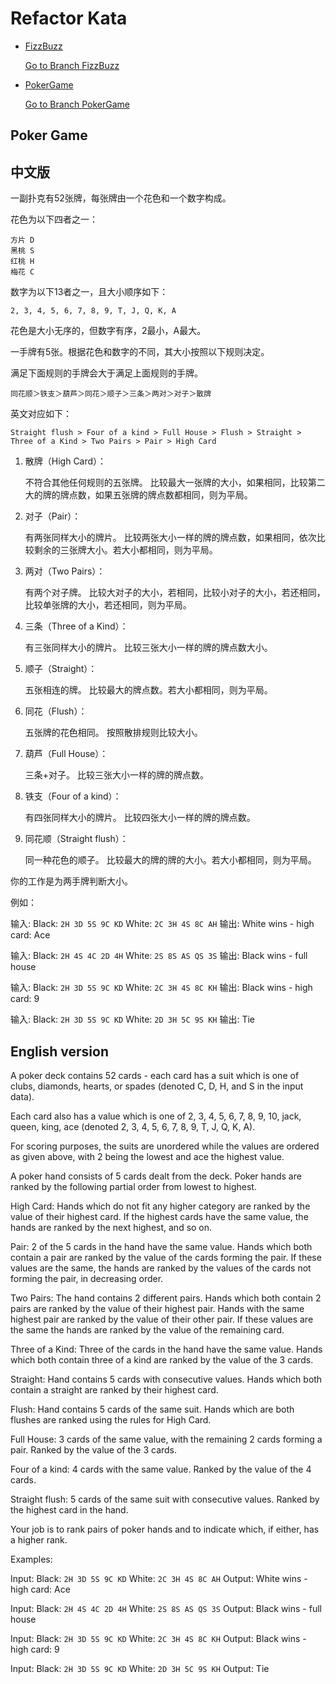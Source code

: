 # Refactor Kata

- [FizzBuzz](http://codingdojo.org/kata/FizzBuzz/)

    [Go to Branch FizzBuzz](https://github.com/maomaoliu/Refactor-kata-dotnet/tree/FizzBuzz/)

- [PokerGame](https://cyber-dojo.org/kata/edit/1wRDHE)

    [Go to Branch PokerGame](https://github.com/maomaoliu/Refactor-kata-dotnet/tree/PokerGame)

## Poker Game

中文版
---------
一副扑克有52张牌，每张牌由一个花色和一个数字构成。

花色为以下四者之一：
	
	方片 D
	黑桃 S
	红桃 H
	梅花 C
  
数字为以下13者之一，且大小顺序如下：

	2, 3, 4, 5, 6, 7, 8, 9, T, J, Q, K, A
	
花色是大小无序的，但数字有序，2最小，A最大。

一手牌有5张。根据花色和数字的不同，其大小按照以下规则决定。

满足下面规则的手牌会大于满足上面规则的手牌。

	同花顺＞铁支＞葫芦＞同花＞顺子＞三条＞两对＞对子＞散牌

英文对应如下：

	Straight flush > Four of a kind > Full House > Flush > Straight > Three of a Kind > Two Pairs > Pair > High Card

1. 散牌（High Card）：

	不符合其他任何规则的五张牌。
	比较最大一张牌的大小，如果相同，比较第二大的牌的牌点数，如果五张牌的牌点数都相同，则为平局。

1. 对子（Pair）：
	
	有两张同样大小的牌片。
	比较两张大小一样的牌的牌点数，如果相同，依次比较剩余的三张牌大小。若大小都相同，则为平局。

1. 两对（Two Pairs）：
	
	有两个对子牌。
	比较大对子的大小，若相同，比较小对子的大小，若还相同，比较单张牌的大小，若还相同，则为平局。

1. 三条（Three of a Kind）：
	
	有三张同样大小的牌片。
	比较三张大小一样的牌的牌点数大小。

1. 顺子（Straight）：
	
	五张相连的牌。
	比较最大的牌点数。若大小都相同，则为平局。

1. 同花（Flush）：
	
	五张牌的花色相同。
	按照散排规则比较大小。

1. 葫芦（Full House）：
	
	三条+对子。
	比较三张大小一样的牌的牌点数。

1. 铁支（Four of a kind）：
	
	有四张同样大小的牌片。
	比较四张大小一样的牌的牌点数。

1. 同花顺（Straight flush）：
	
	同一种花色的顺子。
	比较最大的牌的牌的大小。若大小都相同，则为平局。
	
你的工作是为两手牌判断大小。

例如：

输入: 
Black: `2H 3D 5S 9C KD` White: `2C 3H 4S 8C AH`
输出: 
White wins - high card: Ace 

输入: 
Black: `2H 4S 4C 2D 4H` White: `2S 8S AS QS 3S`
输出: 
Black wins - full house

输入: 
Black: `2H 3D 5S 9C KD` White: `2C 3H 4S 8C KH`
输出: 
Black wins - high card: 9

输入: 
Black: `2H 3D 5S 9C KD` White: `2D 3H 5C 9S KH`
输出: 
Tie
	

English version
----------
A poker deck contains 52 cards - each card has a suit which
is one of clubs, diamonds, hearts, or spades 
(denoted C, D, H, and S in the input data). 

Each card also has a value which is one of 
2, 3, 4, 5, 6, 7, 8, 9, 10, jack, queen, king, ace 
(denoted 2, 3, 4, 5, 6, 7, 8, 9, T, J, Q, K, A). 

For scoring purposes, the suits are unordered while the
values are ordered as given above, with 2 being the lowest
and ace the highest value.

A poker hand consists of 5 cards dealt from the deck. Poker
hands are ranked by the following partial order from lowest
to highest.

High Card: Hands which do not fit any higher category are
ranked by the value of their highest card. If the highest
cards have the same value, the hands are ranked by the next
highest, and so on.

Pair: 2 of the 5 cards in the hand have the same value. 
Hands which both contain a pair are ranked by the value of
the cards forming the pair. If these values are the same, 
the hands are ranked by the values of the cards not 
forming the pair, in decreasing order.

Two Pairs: The hand contains 2 different pairs. Hands 
which both contain 2 pairs are ranked by the value of 
their highest pair. Hands with the same highest pair 
are ranked by the value of their other pair. If these 
values are the same the hands are ranked by the value 
of the remaining card.

Three of a Kind: Three of the cards in the hand have the 
same value. Hands which both contain three of a kind are 
ranked by the value of the 3 cards.

Straight: Hand contains 5 cards with consecutive values. 
Hands which both contain a straight are ranked by their 
highest card.

Flush: Hand contains 5 cards of the same suit. Hands which 
are both flushes are ranked using the rules for High Card.

Full House: 3 cards of the same value, with the remaining 2
cards forming a pair. Ranked by the value of the 3 cards.

Four of a kind: 4 cards with the same value. Ranked by the
value of the 4 cards.

Straight flush: 5 cards of the same suit with consecutive
values. Ranked by the highest card in the hand.

Your job is to rank pairs of poker hands and to indicate
which, if either, has a higher rank.

Examples:

Input: 
Black: `2H 3D 5S 9C KD` White: `2C 3H 4S 8C AH`
Output: 
White wins - high card: Ace 

Input: 
Black: `2H 4S 4C 2D 4H` White: `2S 8S AS QS 3S`
Output: 
Black wins - full house

Input: 
Black: `2H 3D 5S 9C KD` White: `2C 3H 4S 8C KH`
Output: 
Black wins - high card: 9

Input: 
Black: `2H 3D 5S 9C KD` White: `2D 3H 5C 9S KH`
Output: 
Tie
